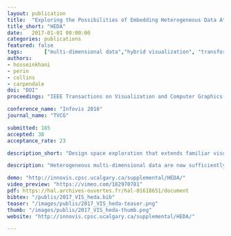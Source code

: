 ```yaml
---
layout: publication
title:  "Exploring the Possibilities of Embedding Heterogeneous Data Attributes in Familiar Visualizations"
title_short: "HEDA"
date:   2017-01-01 00:00:00
categories: publications
featured: false
tags: 		["multi-dimensional data","hybrid visualization", "transformation", "design space"]
authors:
- hosseinkhani
- perin
- collins
- carpendale
doi: "DOI"
proceedings: "IEEE Transactions on Visualization and Computer Graphics (TVCG / Proc. of Infovis '16). IEEE"

conference_name: "Infovis 2016"
journal_name: "TVCG"

submitted: 165
accepted: 38
acceptance_rate: 23

description_short: "Design space exploration that extends familiar visualizations through including HEDA - Heterogeneous Embedded Data Attributes."

description: "Heterogeneous multi-dimensional data are now sufficiently common that they can be referred to as ubiquitous. The most frequent approach to visualizing these data has been to propose new visualizations for representing these data. These new solutions are often inventive but tend to be unfamiliar. We take a different approach. We explore the possibility of extending well-known and familiar visualizations through including Heterogeneous Embedded Data Attributes (HEDA) in order to make familiar visualizations more powerful. We demonstrate how HEDA is a generic, interactive visualization component that can extend common visualization techniques while respecting the structure of the familiar layout. HEDA is a tabular visualization building block that enables individuals to visually observe, explore, and query their familiar visualizations through manipulation of embedded multivariate data. We describe the design space of HEDA by exploring its application to familiar visualizations in the D3 gallery. We characterize these familiar visualizations by the extent to which HEDA can facilitate data queries based on attribute reordering."

demo: "http://innovis.cpsc.ucalgary.ca/supplemental/HEDA/"
video_preview: "https://vimeo.com/182970781"
pdf: https://hal.archives-ouvertes.fr/hal-01618651/document
bibtex: "/publis/2017_VIS_heda.bib"
teaser: "/images/publis/2017_VIS_heda-teaser.png"
thumb: "/images/publis/2017_VIS_heda-thumb.png"
website: "http://innovis.cpsc.ucalgary.ca/supplemental/HEDA/"

---
```

